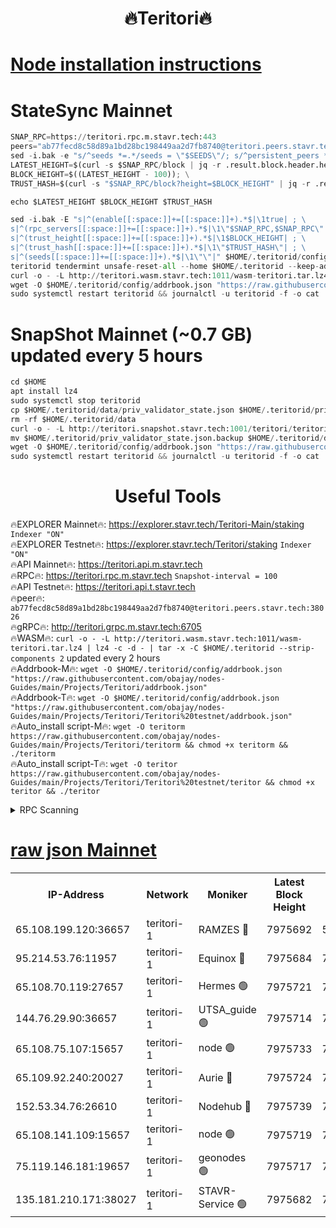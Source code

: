 <h1 align="center"> 🔥Teritori🔥</h1>


[Node installation instructions](https://github.com/obajay/nodes-Guides/tree/main/Projects/Teritori)
=

# StateSync Mainnet
```python
SNAP_RPC=https://teritori.rpc.m.stavr.tech:443
peers="ab77fecd8c58d89a1bd28bc198449aa2d7fb8740@teritori.peers.stavr.tech:38026"
sed -i.bak -e "s/^seeds *=.*/seeds = \"$SEEDS\"/; s/^persistent_peers *=.*/persistent_peers = \"$PEERS\"/" $HOME/.teritorid/config/config.toml
LATEST_HEIGHT=$(curl -s $SNAP_RPC/block | jq -r .result.block.header.height); \
BLOCK_HEIGHT=$((LATEST_HEIGHT - 100)); \
TRUST_HASH=$(curl -s "$SNAP_RPC/block?height=$BLOCK_HEIGHT" | jq -r .result.block_id.hash)

echo $LATEST_HEIGHT $BLOCK_HEIGHT $TRUST_HASH

sed -i.bak -E "s|^(enable[[:space:]]+=[[:space:]]+).*$|\1true| ; \
s|^(rpc_servers[[:space:]]+=[[:space:]]+).*$|\1\"$SNAP_RPC,$SNAP_RPC\"| ; \
s|^(trust_height[[:space:]]+=[[:space:]]+).*$|\1$BLOCK_HEIGHT| ; \
s|^(trust_hash[[:space:]]+=[[:space:]]+).*$|\1\"$TRUST_HASH\"| ; \
s|^(seeds[[:space:]]+=[[:space:]]+).*$|\1\"\"|" $HOME/.teritorid/config/config.toml
teritorid tendermint unsafe-reset-all --home $HOME/.teritorid --keep-addr-book
curl -o - -L http://teritori.wasm.stavr.tech:1011/wasm-teritori.tar.lz4 | lz4 -c -d - | tar -x -C $HOME/.teritorid --strip-components 2
wget -O $HOME/.teritorid/config/addrbook.json "https://raw.githubusercontent.com/obajay/nodes-Guides/main/Projects/Teritori/addrbook.json"
sudo systemctl restart teritorid && journalctl -u teritorid -f -o cat
```

# SnapShot Mainnet (~0.7 GB) updated every 5 hours
```python
cd $HOME
apt install lz4
sudo systemctl stop teritorid
cp $HOME/.teritorid/data/priv_validator_state.json $HOME/.teritorid/priv_validator_state.json.backup
rm -rf $HOME/.teritorid/data
curl -o - -L http://teritori.snapshot.stavr.tech:1001/teritori/teritori-snap.tar.lz4 | lz4 -c -d - | tar -x -C $HOME/.teritorid --strip-components 2
mv $HOME/.teritorid/priv_validator_state.json.backup $HOME/.teritorid/data/priv_validator_state.json
wget -O $HOME/.teritorid/config/addrbook.json "https://raw.githubusercontent.com/obajay/nodes-Guides/main/Projects/Teritori/addrbook.json"
sudo systemctl restart teritorid && journalctl -u teritorid -f -o cat
```
 <h1 align="center"> Useful Tools</h1>

🔥EXPLORER Mainnet🔥:      https://explorer.stavr.tech/Teritori-Main/staking      `Indexer "ON"` \
🔥EXPLORER Testnet🔥:        https://explorer.stavr.tech/Teritori/staking            `Indexer "ON"` \
🔥API Mainnet🔥:                   https://teritori.api.m.stavr.tech \
🔥RPC🔥:                                   https://teritori.rpc.m.stavr.tech                         `Snapshot-interval = 100` \
🔥API Testnet🔥:                     https://teritori.api.t.stavr.tech \
🔥peer🔥:                     `ab77fecd8c58d89a1bd28bc198449aa2d7fb8740@teritori.peers.stavr.tech:38026` \
🔥gRPC🔥:                                http://teritori.grpc.m.stavr.tech:6705 \
🔥WASM🔥: ```curl -o - -L http://teritori.wasm.stavr.tech:1011/wasm-teritori.tar.lz4 | lz4 -c -d - | tar -x -C $HOME/.teritorid --strip-components 2``` updated every 2 hours \
🔥Addrbook-M🔥:    ```wget -O $HOME/.teritorid/config/addrbook.json "https://raw.githubusercontent.com/obajay/nodes-Guides/main/Projects/Teritori/addrbook.json"``` \
🔥Addrbook-T🔥:    ```wget -O $HOME/.teritorid/config/addrbook.json "https://raw.githubusercontent.com/obajay/nodes-Guides/main/Projects/Teritori/Teritori%20testnet/addrbook.json"``` \
🔥Auto_install script-M🔥: ```wget -O teritorm https://raw.githubusercontent.com/obajay/nodes-Guides/main/Projects/Teritori/teritorm && chmod +x teritorm && ./teritorm``` \
🔥Auto_install script-T🔥: ```wget -O teritor https://raw.githubusercontent.com/obajay/nodes-Guides/main/Projects/Teritori/Teritori%20testnet/teritor && chmod +x teritor && ./teritor```

<details>
<summary>RPC Scanning</summary>

<h2 align="center"> We scan nodes in real time every 4 hours. And we provide the final result of RPC endpoints.
We cannot influence the operation of these nodes in any way. </h2>


```python
If Voting Power is higher than 0 --> then the Node is a validator of the network and may be subject to attack and be a potential threat to the chain.
```
```python
We marked such validators with a red symbol
```

</details>

[raw json Mainnet](https://rpc-check.teritorim.stavr.tech/teritorim/rpc-teritorim-result.json)
=



<table><tr><th>IP-Address</th><th>Network</th><th>Moniker</th><th>Latest Block Height</th><th>Earliest Block Height</th><th>Catching Up</th><th>Tx Index</th><th>Voting Power</th><th>Scan Time</th></tr><tr><td>65.108.199.120:36657</td><td>teritori-1</td><td>RAMZES 🔴</td><td>7975692</td><td>5996001</td><td>False</td><td>on</td><td>787916</td><td>2024-03-22T04:27:15.153558342UTC</td></tr><tr><td>95.214.53.76:11957</td><td>teritori-1</td><td>Equinox 🔴</td><td>7975684</td><td>7203180</td><td>False</td><td>on</td><td>1541261</td><td>2024-03-22T04:26:29.739893200UTC</td></tr><tr><td>65.108.70.119:27657</td><td>teritori-1</td><td>Hermes 🟢</td><td>7975721</td><td>7203180</td><td>False</td><td>on</td><td>0</td><td>2024-03-22T04:30:04.254130285UTC</td></tr><tr><td>144.76.29.90:36657</td><td>teritori-1</td><td>UTSA_guide 🟢</td><td>7975714</td><td>7208001</td><td>False</td><td>on</td><td>0</td><td>2024-03-22T04:29:22.985717967UTC</td></tr><tr><td>65.108.75.107:15657</td><td>teritori-1</td><td>node 🟢</td><td>7975733</td><td>7358868</td><td>False</td><td>on</td><td>0</td><td>2024-03-22T04:31:17.705959413UTC</td></tr><tr><td>65.109.92.240:20027</td><td>teritori-1</td><td>Aurie 🔴</td><td>7975724</td><td>7568001</td><td>False</td><td>on</td><td>119310</td><td>2024-03-22T04:30:23.027658237UTC</td></tr><tr><td>152.53.34.76:26610</td><td>teritori-1</td><td>Nodehub 🔴</td><td>7975739</td><td>7580883</td><td>False</td><td>on</td><td>65696</td><td>2024-03-22T04:31:55.832975100UTC</td></tr><tr><td>65.108.141.109:15657</td><td>teritori-1</td><td>node 🟢</td><td>7975719</td><td>7714496</td><td>False</td><td>on</td><td>0</td><td>2024-03-22T04:29:57.122031580UTC</td></tr><tr><td>75.119.146.181:19657</td><td>teritori-1</td><td>geonodes 🟢</td><td>7975717</td><td>7747478</td><td>False</td><td>on</td><td>0</td><td>2024-03-22T04:29:42.250088253UTC</td></tr><tr><td>135.181.210.171:38027</td><td>teritori-1</td><td>STAVR-Service 🟢</td><td>7975682</td><td>7973501</td><td>False</td><td>on</td><td>0</td><td>2024-03-22T04:26:21.208293815UTC</td></tr></table>

